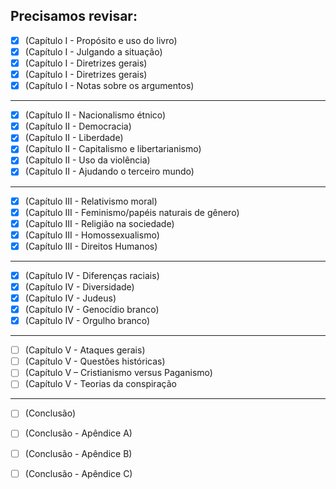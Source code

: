 ## Precisamos revisar:

- [x] (Capítulo I - Propósito e uso do livro)
- [x] (Capítulo I - Julgando a situação)
- [x] (Capítulo I - Diretrizes gerais)
- [x] (Capítulo I - Diretrizes gerais)
- [x] (Capítulo I - Notas sobre os argumentos)

---------------------------------------------------

- [x] (Capítulo II - Nacionalismo étnico)
- [x] (Capítulo II - Democracia)
- [x] (Capítulo II - Liberdade)
- [x] (Capítulo II - Capitalismo e libertarianismo)
- [x] (Capítulo II - Uso da violência)
- [x] (Capítulo II - Ajudando o terceiro mundo)

----------------------------------------------------

- [x] (Capítulo III - Relativismo moral)
- [x] (Capítulo III - Feminismo/papéis naturais de gênero)
- [x] (Capítulo III - Religião na sociedade)
- [x] (Capítulo III - Homossexualismo)
- [x] (Capítulo III - Direitos Humanos)

---------------------------------------------------

- [x] (Capítulo IV - Diferenças raciais)
- [x] (Capítulo IV - Diversidade)
- [x] (Capítulo IV - Judeus)
- [x] (Capítulo IV - Genocídio branco)
- [x] (Capítulo IV - Orgulho branco)

---------------------------------------------------

- [ ] (Capítulo V - Ataques gerais)
- [ ] (Capítulo V - Questões históricas)
- [ ] (Capítulo V – Cristianismo versus Paganismo)
- [ ] (Capítulo V - Teorias da conspiração

---------------------------------------------------

- [ ] (Conclusão)
- [ ] (Conclusão - Apêndice A)
- [ ] (Conclusão - Apêndice B)
- [ ] (Conclusão - Apêndice C)

